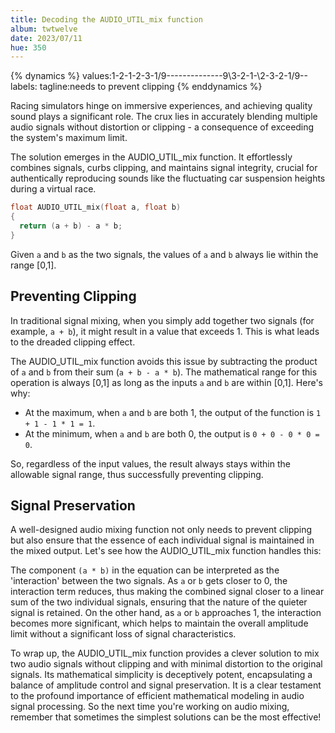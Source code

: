 ```yaml
---
title: Decoding the AUDIO_UTIL_mix function
album: twtwelve
date: 2023/07/11
hue: 350
---
```


{% dynamics %}
values:1-2-1-2-3-1/9--------------9\3-2-1-\2-3-2-1/9--
labels:
tagline:needs to prevent clipping
{% enddynamics %}

Racing simulators hinge on immersive experiences, and achieving quality sound plays a significant role. The crux lies in accurately blending multiple audio signals without distortion or clipping - a consequence of exceeding the system's maximum limit.

<!-- more -->

The solution emerges in the AUDIO_UTIL_mix function. It effortlessly combines signals, curbs clipping, and maintains signal integrity, crucial for authentically reproducing sounds like the fluctuating car suspension heights during a virtual race.

```C
float AUDIO_UTIL_mix(float a, float b)
{
  return (a + b) - a * b;
}
```


Given `a` and `b` as the two signals, the values of `a` and `b` always lie within the range [0,1].

## Preventing Clipping

In traditional signal mixing, when you simply add together two signals (for example, `a + b`), it might result in a value that exceeds 1. This is what leads to the dreaded clipping effect. 

The AUDIO_UTIL_mix function avoids this issue by subtracting the product of `a` and `b` from their sum (`a + b - a * b`). The mathematical range for this operation is always [0,1] as long as the inputs `a` and `b` are within [0,1]. Here's why:

- At the maximum, when `a` and `b` are both 1, the output of the function is `1 + 1 - 1 * 1 = 1`.
- At the minimum, when `a` and `b` are both 0, the output is `0 + 0 - 0 * 0 = 0`.

So, regardless of the input values, the result always stays within the allowable signal range, thus successfully preventing clipping.

## Signal Preservation

A well-designed audio mixing function not only needs to prevent clipping but also ensure that the essence of each individual signal is maintained in the mixed output. Let's see how the AUDIO_UTIL_mix function handles this:

The component `(a * b)` in the equation can be interpreted as the 'interaction' between the two signals. As `a` or `b` gets closer to 0, the interaction term reduces, thus making the combined signal closer to a linear sum of the two individual signals, ensuring that the nature of the quieter signal is retained. On the other hand, as `a` or `b` approaches 1, the interaction becomes more significant, which helps to maintain the overall amplitude limit without a significant loss of signal characteristics.

To wrap up, the AUDIO_UTIL_mix function provides a clever solution to mix two audio signals without clipping and with minimal distortion to the original signals. Its mathematical simplicity is deceptively potent, encapsulating a balance of amplitude control and signal preservation. It is a clear testament to the profound importance of efficient mathematical modeling in audio signal processing. So the next time you're working on audio mixing, remember that sometimes the simplest solutions can be the most effective!